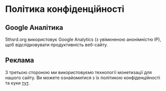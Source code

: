 # Політика конфіденційності
## Google Аналітика

5thsrd.org використовує Google Analytics (з увімкненою анонімністю IP), щоб відслідковувати продуктивність веб-сайту.

## Реклама

З третьою стороною ми використовуємо технології монетизації для нашого сайту. Ви можете ознайомитися з їх політикою конфіденційності та куки [тут](https://www.snigel.com/privacy-policy/).
